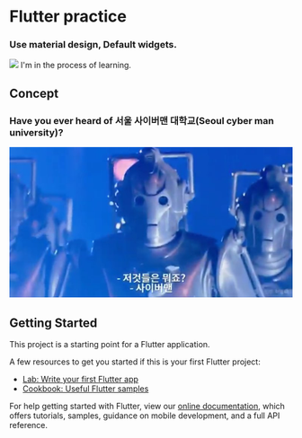 # Flutter practice
### Use material design, Default widgets.
<img src=https://user-images.githubusercontent.com/53461080/90719343-15431380-e2ef-11ea-9b2f-6c47a0b232b3.png height=200>
I'm in the process of learning.

## Concept
### Have you ever heard of 서울 사이버맨 대학교(Seoul cyber man university)?
![서울사이버맨대학교](/media/cyber.jpg)

## Getting Started

This project is a starting point for a Flutter application.

A few resources to get you started if this is your first Flutter project:

- [Lab: Write your first Flutter app](https://flutter.dev/docs/get-started/codelab)
- [Cookbook: Useful Flutter samples](https://flutter.dev/docs/cookbook)

For help getting started with Flutter, view our
[online documentation](https://flutter.dev/docs), which offers tutorials,
samples, guidance on mobile development, and a full API reference.
